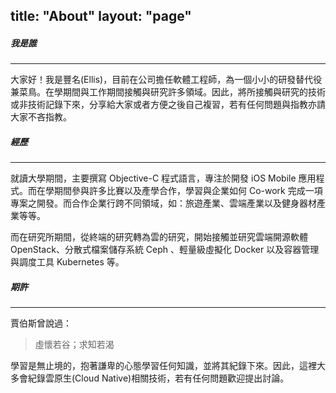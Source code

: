 title: "About"
layout: "page"
---
##### 我是誰

---
大家好！我是豐名(Ellis)，目前在公司擔任軟體工程師，為一個小小的研發替代役兼菜鳥。在學期間與工作期間接觸與研究許多領域。因此，將所接觸與研究的技術或非技術記錄下來，分享給大家或者方便之後自己複習，若有任何問題與指教亦請大家不吝指教。

##### 經歷

---
就讀大學期間，主要撰寫 Objective-C 程式語言，專注於開發 iOS Mobile 應用程式。而在學期間參與許多比賽以及產學合作，學習與企業如何 Co-work 完成一項專案之開發。而合作企業行跨不同領域，如：旅遊產業、雲端產業以及健身器材產業等等。

而在研究所期間，從終端的研究轉為雲的研究，開始接觸並研究雲端開源軟體 OpenStack、分散式檔案儲存系統 Ceph 、輕量級虛擬化 Docker 以及容器管理與調度工具 Kubernetes 等。

##### 期許

---
賈伯斯曾說過：

> 虛懷若谷；求知若渴

學習是無止境的，抱著謙卑的心態學習任何知識，並將其紀錄下來。因此，這裡大多會紀錄雲原生(Cloud Native)相關技術，若有任何問題歡迎提出討論。
